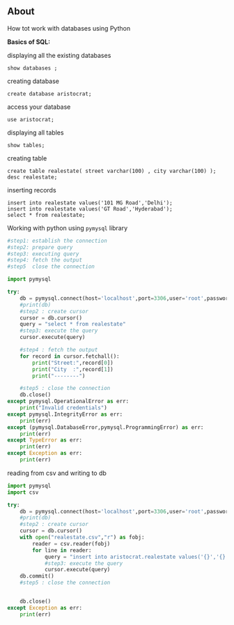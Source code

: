 ## About

How tot work with databases using Python

**Basics of SQL:**

displaying all the existing databases
```
show databases ;
```
creating database
```
create database aristocrat;
```
access your database
```
use aristocrat;
```
displaying all tables
```
show tables;
```
creating table
```
create table realestate( street varchar(100) , city varchar(100) );
desc realestate;
```
inserting records
```
insert into realestate values('101 MG Road','Delhi');
insert into realestate values('GT Road','Hyderabad');
select * from realestate;
```

Working with python using `pymysql` library
```python
#step1: establish the connection
#step2: prepare query
#step3: executing query
#step4: fetch the output
#step5  close the connection

import pymysql

try:
    db = pymysql.connect(host='localhost',port=3306,user='root',password='password@123',database='aristocrat')
    #print(db)
    #step2 : create cursor
    cursor = db.cursor()   
    query = "select * from realestate"   
    #step3: execute the query
    cursor.execute(query)

    #step4 : fetch the output
    for record in cursor.fetchall():
        print("Street:",record[0])
        print("City  :",record[1])
        print("--------")

    #step5 : close the connection
    db.close()
except pymysql.OperationalError as err:
    print("Invalid credentials")
except pymysql.IntegrityError as err:
    print(err)
except (pymysql.DatabaseError,pymysql.ProgrammingError) as err:
    print(err)
except TypeError as err:
    print(err)
except Exception as err:
    print(err)
```
reading from csv and writing to db
```python
import pymysql
import csv

try:
    db = pymysql.connect(host='localhost',port=3306,user='root',password='password@123',database='aristocrat')
    #print(db)
    #step2 : create cursor
    cursor = db.cursor()   
    with open("realestate.csv","r") as fobj:
        reader = csv.reader(fobj)
        for line in reader:   
            query = "insert into aristocrat.realestate values('{}','{}')".format(line[0],line[1])               
            #step3: execute the query
            cursor.execute(query)  
    db.commit()
    #step5 : close the connection


    db.close()
except Exception as err:
    print(err)
```
